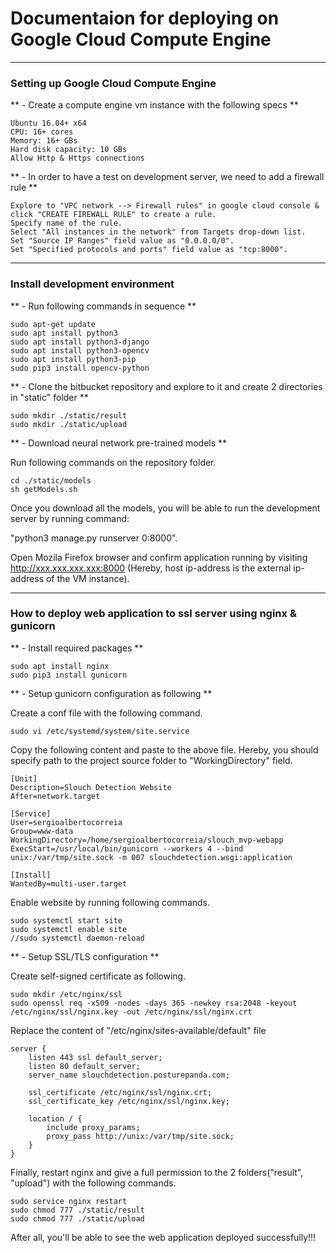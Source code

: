 # Documentaion for deploying on Google Cloud Compute Engine

---

### Setting up Google Cloud Compute Engine
** - Create a compute engine vm instance with the following specs **
	
	Ubuntu 16.04+ x64
	CPU: 16+ cores
	Memory: 16+ GBs
	Hard disk capacity: 10 GBs
	Allow Http & Https connections

** - In order to have a test on development server, we need to add a firewall rule **
	
	Explore to "VPC network --> Firewall rules" in google cloud console & click "CREATE FIREWALL RULE" to create a rule.
	Specify name of the rule.
	Select "All instances in the network" from Targets drop-down list.
	Set "Source IP Ranges" field value as "0.0.0.0/0".
	Set "Specified protocols and ports" field value as "tcp:8000".

---

### Install development environment
** - Run following commands in sequence **

	sudo apt-get update
	sudo apt install python3
	sudo apt install python3-django
	sudo apt install python3-opencv
	sudo apt install python3-pip
	sudo pip3 install opencv-python

** - Clone the bitbucket repository and explore to it and create 2 directories in "static" folder **
	
	sudo mkdir ./static/result
	sudo mkdir ./static/upload

** - Download neural network pre-trained models **

Run following commands on the repository folder.

	cd ./static/models
	sh getModels.sh

Once you download all the models, you will be able to run the development server by running command: 

"python3 manage.py runserver 0:8000".

Open Mozila Firefox browser and confirm application running by visiting http://xxx.xxx.xxx.xxx:8000 (Hereby, host ip-address is the external ip-address of the VM instance).

---

### How to deploy web application to ssl server using nginx & gunicorn
** - Install required packages **

	sudo apt install nginx
	sudo pip3 install gunicorn
	
** - Setup gunicorn configuration as following **
	
Create a conf file with the following command.
	
	sudo vi /etc/systemd/system/site.service
	
Copy the following content and paste to the above file. Hereby, you should specify path to the project source folder to "WorkingDirectory" field.
	
	[Unit]
	Description=Slouch Detection Website
	After=network.target
	
	[Service]
	User=sergioalbertocorreia
	Group=www-data
	WorkingDirectory=/home/sergioalbertocorreia/slouch_mvp-webapp 
	ExecStart=/usr/local/bin/gunicorn --workers 4 --bind unix:/var/tmp/site.sock -m 007 slouchdetection.wsgi:application
	
	[Install]
	WantedBy=multi-user.target
	

Enable website by running following commands.

	sudo systemctl start site
	sudo systemctl enable site
	//sudo systemctl daemon-reload
	
** - Setup SSL/TLS configuration **

Create self-signed certificate as following.

	sudo mkdir /etc/nginx/ssl
	sudo openssl req -x509 -nodes -days 365 -newkey rsa:2048 -keyout /etc/nginx/ssl/nginx.key -out /etc/nginx/ssl/nginx.crt
	
Replace the content of "/etc/nginx/sites-available/default" file

	server {
        listen 443 ssl default_server;
		listen 80 default_server;
        server_name slouchdetection.posturepanda.com;

        ssl_certificate /etc/nginx/ssl/nginx.crt;
        ssl_certificate_key /etc/nginx/ssl/nginx.key;

        location / {	               
        	include proxy_params;
	        proxy_pass http://unix:/var/tmp/site.sock;
        }
	}
	
Finally, restart nginx and give a full permission to the 2 folders("result", "upload") with the following commands.
	
	sudo service nginx restart
	sudo chmod 777 ./static/result
	sudo chmod 777 ./static/upload

After all, you'll be able to see the web application deployed successfully!!!